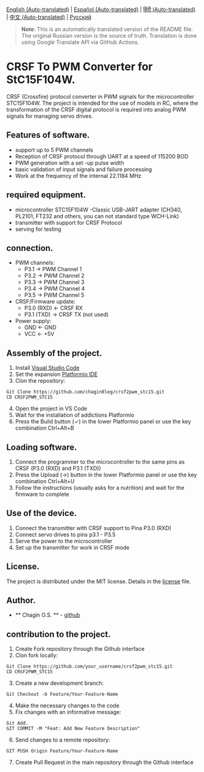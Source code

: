 [English (Auto-translated)](README.en.md) | [Español (Auto-translated)](README.es.md) | [हिंदी (Auto-translated)](README.hi.md) | [中文 (Auto-translated)](README.zh-CN.md) | [Русский](README.md)

> **Note**: This is an automatically translated version of the README file. The original Russian version is the source of truth. Translation is done using Google Translate API via GitHub Actions.

# CRSF To PWM Converter for StC15F104W.

CRSF (Crossfire) protocol converter in PWM signals for the microcontroller STC15F104W. The project is intended for the use of models in RC, where the transformation of the CRSF digital protocol is required into analog PWM signals for managing servo drives.

## Features of software.

- support up to 5 PWM channels
- Reception of CRSF protocol through UART at a speed of 115200 BOD
- PWM generation with a set -up pulse width
- basic validation of input signals and failure processing
- Work at the frequency of the internal 22.1184 MHz

## required equipment.

- microcontroller STC15F104W
-Classic USB-JART adapter (CH340, PL2101, FT232 and others, you can not standard type WCH-Link)
- transmitter with support for CRSF Protocol
- serving for testing

## connection.

- PWM channels:
  - P3.1 -> PWM Channel 1
  - P3.2 -> PWM Channel 2
  - P3.3 -> PWM Channel 3
  - P3.4 -> PWM Channel 4
  - P3.5 -> PWM Channel 5
- CRSF/Firmware update:
  - P3.0 (RXD) <- CRSF RX
  - P3.1 (TXD) -> CRSF TX (not used)
- Power supply:
  - GND <- GND
  - VCC <- +5V

## Assembly of the project.

1. Install [Visual Studio Code](https://code.visualstudio.com/)
2. Set the expansion [Platformio IDE](https://platformio.org/install/ide?install=vscode)
3. Clon the repository:
```
Git Clone https://github.com/chagin0leg/crsf2pwm_stc15.git
CD CRSF2PWM_STC15
```
4. Open the project in VS Code
5. Wait for the installation of addictions Platformio
6. Press the Build button (✓) in the lower Platformio panel or use the key combination Ctrl+Alt+B

## Loading software.

1. Connect the programmer to the microcontroller to the same pins as CRSF (P3.0 (RXD) and P3.1 (TXD))
2. Press the Upload (→) button in the lower Platformio panel or use the key combination Ctrl+Alt+U
3. Follow the instructions (usually asks for a nutrition) and wait for the firmware to complete

## Use of the device.

1. Connect the transmitter with CRSF support to Pina P3.0 (RXD)
2. Connect servo drives to pins p3.1 - P3.5
3. Serve the power to the microcontroller
4. Set up the transmitter for work in CRSF mode

## License.

The project is distributed under the MIT license. Details in the [license](license) file.

## Author.

- ** Chagin O.S. ** - [github](https://github.com/chagin0leg)

## contribution to the project.

1. Create Fork repository through the Github interface
2. Clon fork locally:
```
Git Clone https://github.com/your_username/crsf2pwm_stc15.git
CD CRSF2PWM_STC15
```
3. Create a new development branch:
```
Git Checkout -b Feature/Your-Feature-Name
```
4. Make the necessary changes to the code
5. Fix changes with an informative message:
```
Git Add.
GIT COMMIT -M "Feat: Add New Feature Description"
```
6. Send changes to a remote repository:
```
GIT PUSH Origin Feature/Your-Feature-Name
```
7. Create Pull Request in the main repository through the Github interface